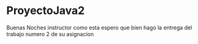 # ProyectoJava2
Buenas Noches instructor como esta espero que bien hago la entrega del trabajo numero 2 de su asignacion
